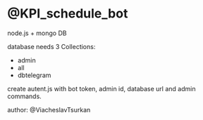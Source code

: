 # @KPI_schedule_bot

node.js + mongo DB


database needs 3 Collections:
- admin
- all
- dbtelegram

create autent.js with bot token, admin id, database url and admin commands.

author: @ViacheslavTsurkan
